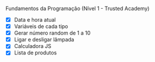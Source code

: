Fundamentos da Programação (Nível 1 - Trusted Academy)
- [X] Data e hora atual
- [X] Variáveis de cada tipo
- [X] Gerar número random de 1 a 10
- [X] Ligar e desligar lâmpada
- [X] Calculadora JS
- [X] Lista de produtos
